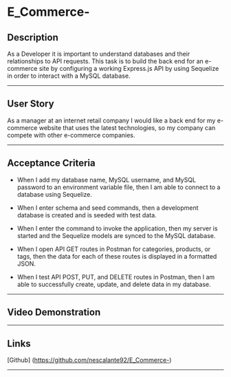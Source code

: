 # E_Commerce-


## Description

As a Developer it is important to understand databases and their relationships to API requests. This task is to build the back end for an e-commerce site by configuring a working Express.js API by using Sequelize in order to interact with a MySQL database.

-------------------

## User Story

As a manager at an internet retail company
I would like a back end for my e-commerce website that uses the latest technologies,
so my company can compete with other e-commerce companies.

--------------------

## Acceptance Criteria

-   When I add my database name, MySQL username, and MySQL password to an environment variable file, then I am able to connect to a database using Sequelize.

-   When I enter schema and seed commands, then a development database is created and is seeded with test data.

-   When I enter the command to invoke the application, then my server is started and the Sequelize models are synced to the MySQL database.

-   When I open API GET routes in Postman for categories, products, or tags, then the data for each of these routes is displayed in a formatted JSON.

-   When I test API POST, PUT, and DELETE routes in Postman, then I am able to successfully create, update, and delete data in my database.

--------------------

## Video Demonstration

-----------------------

## Links

[Github] (https://github.com/nescalante92/E_Commerce-)

-------------------------
